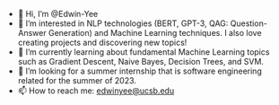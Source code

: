 - 👋 Hi, I’m @Edwin-Yee
- 👀 I’m interested in NLP technologies (BERT, GPT-3, QAG: Question-Answer Generation) and Machine Learning techniques. I also love creating projects and discovering new topics! 
- 🌱 I’m currently learning about fundamental Machine Learning topics such as Gradient Descent, Naive Bayes, Decision Trees, and SVM.
- 💞️ I’m looking for a summer internship that is software engineering related for the summer of 2023.
- 📫 How to reach me: edwinyee@ucsb.edu

<!---
Edwin-Yee/Edwin-Yee is a ✨ special ✨ repository because its `README.md` (this file) appears on your GitHub profile.
You can click the Preview link to take a look at your changes.
--->
